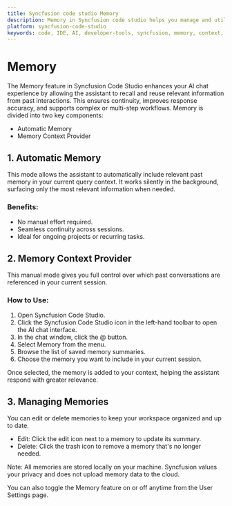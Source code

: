 ```yaml
---
title: Syncfusion code studio Memory
description: Memory in Syncfusion code studio helps you manage and utilize session memory for improved AI assistance and context awareness.
platform: syncfusion-code-studio
keywords: code, IDE, AI, developer-tools, syncfusion, memory, context, productivity, code-assistance
---
```


# Memory

The Memory feature in Syncfusion Code Studio enhances your AI chat experience by allowing the assistant to recall and reuse relevant information from past interactions. This ensures continuity, improves response accuracy, and supports complex or multi-step workflows. Memory is divided into two key components:
- Automatic Memory
- Memory Context Provider

## 1. Automatic Memory
This mode allows the assistant to automatically include relevant past memory in your current query context. It works silently in the background, surfacing only the most relevant information when needed.

### Benefits:
- No manual effort required.
- Seamless continuity across sessions.
- Ideal for ongoing projects or recurring tasks.

## 2. Memory Context Provider
This manual mode gives you full control over which past conversations are referenced in your current session.

### How to Use:
1. Open Syncfusion Code Studio.
2. Click the Syncfusion Code Studio icon in the left-hand toolbar to open the AI chat interface.
3. In the chat window, click the @ button.
4. Select Memory from the menu.
5. Browse the list of saved memory summaries.
6. Choose the memory you want to include in your current session.

Once selected, the memory is added to your context, helping the assistant respond with greater relevance.

## 3. Managing Memories
You can edit or delete memories to keep your workspace organized and up to date.

- Edit: Click the edit icon next to a memory to update its summary.
- Delete: Click the trash icon to remove a memory that's no longer needed.

Note: All memories are stored locally on your machine. Syncfusion values your privacy and does not upload memory data to the cloud. 

You can also toggle the Memory feature on or off anytime from the User Settings page.